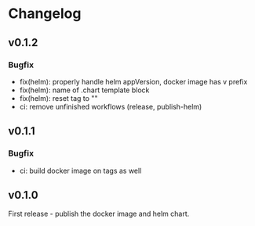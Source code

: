 # Changelog

## v0.1.2

### Bugfix

- fix(helm): properly handle helm appVersion, docker image has v prefix
- fix(helm): name of .chart template block
- fix(helm): reset tag to ""
- ci: remove unfinished workflows (release, publish-helm)

## v0.1.1

### Bugfix

- ci: build docker image on tags as well

## v0.1.0

First release - publish the docker image and helm chart.

